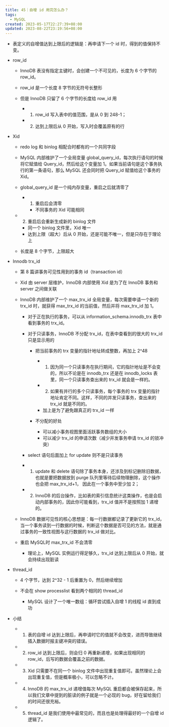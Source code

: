 ```yaml
---
title: 45｜自增 id 用完怎么办？
tags:
  - MySQL
created: 2023-05-17T22:27:39+08:00
updated: 2023-08-22T23:19:56+08:00
---
```


- 表定义的自增值达到上限后的逻辑是：再申请下一个 id 时，得到的值保持不变。
- row_id

  - InnoDB 表没有指定主键时，会创建一个不可见的，长度为 6 个字节的 row_id。
  - row_id 是一个长度 8 字节的无符号长整形
  - 但是 InnoDB 只留了 6 个字节的长度给 row_id 用

    - 1. row_id 写入表中的值范围，是从 0 到 248-1；
    - 2. 达到上限后从 0 开始，写入时会覆盖原有的行

- Xid

  - redo log 和 binlog 相配合时都有的一个共同字段
  - MySQL 内部维护了一个全局变量 global_query_id，每次执行语句的时候将它赋值给 Query_id，然后给这个变量加 1。如果当前语句是这个事务执行的第一条语句，那么 MySQL 还会同时把 Query_id 赋值给这个事务的 Xid。
  - global_query_id 是一个纯内存变量，重启之后就清零了

    - 1. 重启后会清零

      - 不同事务的 Xid 可能相同

  - 2. 重启后会重新生成新的 binlog 文件

    - 同一个 binlog 文件里，Xid 唯一
    - 达到上限（超大）后从 0 开始，还是可能不唯一，但是只存在于理论上

  - 长度是 8 个字节，上限超大

- Innodb trx_id

  - 第 8 篇讲事务可见性用到的事务 id（transaction id）
  - Xid 由 server 层维护，InnoDB 内部使用 Xid 是为了在 InnoDB 事务和 server 之间做关联
  - InnoDB 内部维护了一个 max_trx_id 全局变量，每次需要申请一个新的 trx_id 时，就获得 max_trx_id 的当前值，然后并将 max_trx_id 加 1。

    - 对于正在执行的事务，可以从 information_schema.innodb_trx 表中看到事务的 trx_id。
    - 对于只读事务，InnoDB 不分配 trx_id，在表中查看到的很大的 trx_id 只是显示用的

      - 把当前事务的 trx 变量的指针地址转成整数，再加上 2^48

        - 1. 因为同一个只读事务在执行期间，它的指针地址是不会变的，所以不论是在 innodb_trx 还是在 innodb_locks 表里，同一个只读事务查出来的 trx_id 就会是一样的。
        - 2. 如果有并行的多个只读事务，每个事务的 trx 变量的指针地址肯定不同。这样，不同的并发只读事务，查出来的 trx_id 就是不同的。
        - 加上是为了避免跟真正的 trx_id 一样

      - 不分配的好处

        - 可以减小事务视图里面活跃事务数组的大小
        - 可以减少 trx_id 的申请次数（减少并发事务申请 trx_id 的锁冲突）

    - select 语句后面加上 for update 则不是只读事务
    - 1. update 和 delete 语句除了事务本身，还涉及到标记删除旧数据，也就是要把数据放到 purge 队列里等待后续物理删除，这个操作也会把 max_trx_id+1， 因此在一个事务中至少加 2；
    - 2. InnoDB 的后台操作，比如表的索引信息统计这类操作，也是会启动内部事务的，因此你可能看到，trx_id 值并不是按照加 1 递增的。

  - InnoDB 数据可见性的核心思想是：每一行数据都记录了更新它的 trx_id，当一个事务读到一行数据的时候，判断这个数据是否可见的方法，就是通过事务的一致性视图与这行数据的 trx_id 做对比。
  - 重启 MySQL时 max_trx_id 不会清零

    - 理论上，MySQL 实例运行得足够久，trx_id 达到上限后从 0 开始，就会持续出现脏读

- thread_id

  - 4 个字节，达到 2^32 - 1 后重置为 0，然后继续增加
  - 不会在 show processlist 看到两个相同的 thread_id

    - MySQL 设计了一个唯一数组：循环尝试插入自增 1 的线程 id 直到成功

- 小结

  - 1. 表的自增 id 达到上限后，再申请时它的值就不会改变，进而导致继续插入数据时报主键冲突的错误。
  - 2. row_id 达到上限后，则会归 0 再重新递增，如果出现相同的 row_id，后写的数据会覆盖之前的数据。
  - 3. Xid 只需要不在同一个 binlog 文件中出现重复值即可。虽然理论上会出现重复值，但是概率极小，可以忽略不计。
  - 4. InnoDB 的 max_trx_id 递增值每次 MySQL 重启都会被保存起来，所以我们文章中提到的脏读的例子就是一个必现的 bug，好在留给我们的时间还很充裕。
  - 5. thread_id 是我们使用中最常见的，而且也是处理得最好的一个自增 id 逻辑了。
